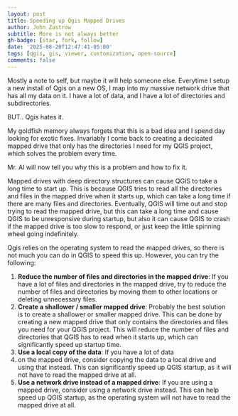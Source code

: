 ```yaml
---
layout: post
title: Speeding up Qgis Mapped Drives
author: John Zastrow
subtitle: More is not always better
gh-badge: [star, fork, follow]
date: '2025-08-20T12:47:41-05:00'
tags: [qgis, gis, viewer, customization, open-source]
comments: false
---
```



Mostly a note to self, but maybe it will help someone else. Everytime I setup a new install of Qgis on a new OS, I map into my massive network drive that has all my data on it. I have a lot of data, and I have a lot of directories and subdirectories. 

BUT.. Qgis hates it.

My goldfish memory always forgets that this is a bad idea and I spend day looking for exotic fixes. Invariably I come back to creating a decicated mapped drive that only has the directories I need for my QGIS project, which solves the problem every time.

Mr. AI will now tell you why this is a problem and how to fix it.

Mapped drives with deep directory structures can cause QGIS to take a long time to start up. This is because QGIS tries to read all the directories and files in the mapped drive when it starts up, which can take a long time if there are many files and directories. Eventually, QGIS will time out and stop trying to read the mapped drive, but this can take a long time and cause QGIS to be unresponsive during startup, but also it can cause QGIS to crash if the mapped drive is too slow to respond, or just keep the little spinning wheel going indefinitely.

Qgis relies on the operating system to read the mapped drives, so there is not much you can do in QGIS to speed this up. However, you can try the following:

1. **Reduce the number of files and directories in the mapped drive**: If you have a lot of files and directories in the mapped drive, try to reduce the number of files and directories by moving them to other locations or deleting unnecessary files.
2. **Create a shallower / smaller mapped drive**: Probably the best solution is to create a shallower or smaller mapped drive. This can be done by creating a new mapped drive that only contains the directories and files you need for your QGIS project. This will reduce the number of files and directories that QGIS has to read when it starts up, which can significantly speed up startup time.
3. **Use a local copy of the data**: If you have a lot of data
4. on the mapped drive, consider copying the data to a local drive and using that instead. This can significantly speed up QGIS startup, as it will not have to read the mapped drive at all.
5. **Use a network drive instead of a mapped drive**: If you are using a mapped drive, consider using a network drive instead. This can help speed up QGIS startup, as the operating system will not have to read the mapped drive at all.
